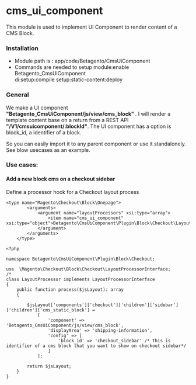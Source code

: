 # cms_ui_component
This module is used to implement UI Component to render content of a CMS Block.

### Installation 
- Module path is : app/code/Betagento/CmsUiComponent
- Commands are needed to setup
   module:enable Betagento_CmsUiComponent     
   di:setup:compile
   setup:static-content:deploy 
### General

We make a UI component <b>"Betagento_CmsUiComponent/js/view/cms_block" </b>. I will render a template content base on a return from a REST API <b>"/V1/cmsuicomponent/:blockId"</b>. The UI component has a option is block_id, a identifier of a block.

So you can easily import it to any parent component or use it standalonely. See blow usecases as an example.


### Use cases:
#### Add a new block cms on a checkout sidebar 
Define a processor hook for a Checkout layout process 
```
<type name="Magento\Checkout\Block\Onepage">
        <arguments>
            <argument name="layoutProcessors" xsi:type="array">
                <item name="cms_ui_component" xsi:type="object">Betagento\CmsUiComponent\Plugin\Block\Checkout\LayoutProcessor</item>
            </argument>
        </arguments>
    </type>
```

```
<?php

namespace Betagento\CmsUiComponent\Plugin\Block\Checkout;

use  \Magento\Checkout\Block\Checkout\LayoutProcessorInterface;
/*
class LayoutProcessor implements LayoutProcessorInterface
{
    public function process($jsLayout): array
    {

        $jsLayout['components']['checkout']['children']['sidebar']['children']['cms_static_block'] =
            [
                'component' => 'Betagento_CmsUiComponent/js/view/cms_block',
                'displayArea' => 'shipping-information',
                'config' => [
                    'block_id' => 'checkout_sidebar' /* This is identifier of a cms block that you want to show on checkout sidebar*/
                ]
            ];

        return $jsLayout;
    }
}

```

